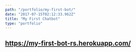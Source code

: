 ```yaml
---
path: "/portfolio/my-first-bot/"
date: "2017-07-15T02:12:33.962Z"
title: "My First Chatbot"
type: "portfolio"
---
```


## <https://my-first-bot-rs.herokuapp.com/>
